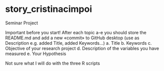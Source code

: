 # story_cristinacimpoi
 Seminar Project

Important before you start! After each topic a-e you should store the README.md and add a new «commit» to GitHub desktop (use as Description e.g. added Title, added Keywords…)
a.	Title
b.	Keywords
c.	Objective of your research project
d.	Description of the variables you have measured
e.	Your Hypothesis


Not sure what I will do with the three R scripts